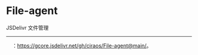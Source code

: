 # File-agent

JSDelivr 文件管理

---

&nbsp;&nbsp;&nbsp;&nbsp;：<https://gcore.jsdelivr.net/gh/ciraos/File-agent@main/>。
